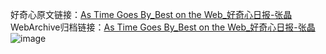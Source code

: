 好奇心原文链接：[As Time Goes By_Best on the Web_好奇心日报-张晶](https://www.qdaily.com/articles/1383.html)
WebArchive归档链接：[As Time Goes By_Best on the Web_好奇心日报-张晶](http://web.archive.org/web/20190623145852/https://www.qdaily.com/articles/1383.html)
![image](http://ww3.sinaimg.cn/large/007d5XDply1g3v4cqkl15j30u04aq175)